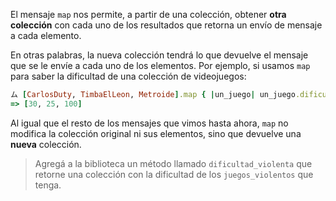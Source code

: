 El mensaje `map` nos permite, a partir de una colección, obtener **otra colección** con cada uno de los resultados que retorna un envío de mensaje a cada elemento. 

En otras palabras, la nueva colección tendrá lo que devuelve el mensaje que se le envíe a cada uno de los elementos. Por ejemplo, si usamos `map` para saber la dificultad de una colección de videojuegos:

```ruby
ム [CarlosDuty, TimbaElLeon, Metroide].map { |un_juego| un_juego.dificultad }
=> [30, 25, 100]
```

Al igual que el resto de los mensajes que vimos hasta ahora, `map` no modifica la colección original ni sus elementos, sino que devuelve una **nueva** colección.

> Agregá a la biblioteca un método llamado `dificultad_violenta` que retorne una colección con la dificultad de los `juegos_violentos` que tenga.
